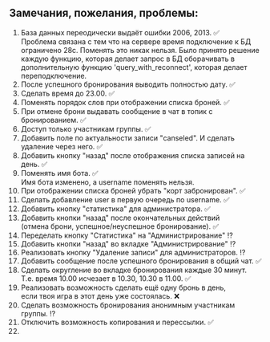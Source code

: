 ## Замечания, пожелания, проблемы:
1. База данных переодически выдаёт ошибки 2006, 2013.  ✅  
    Проблема связана с тем что на сервере время подключение к БД 
    ограничено 28с. Поменять это никак нельзя. Было принято решение 
    каждую функцию, которая делает запрос в БД оборачивать в 
    дополнительную функцию 'query_with_reconnect', которая делает 
    переподключение.  
2. После успешного бронирования выводить полностью дату. ✅  
3. Сделать время до 23.00. ✅  
4. Поменять порядок слов при отображении списка броней. ✅  
5. При отмене брони выдавать сообщение в чат в топик с бронированием. ✅  
6. Доступ только участникам группы. ✅  
7. Добавить поле по актуальности записи "canseled". И сделать  
    удаление через него. ✅
8. Добавить кнопку "назад" после отображения списка записей на день. ✅  
9. Поменять имя бота. ✅  
    Имя бота изменено, а username поменять нельзя.  
10. При отображении списка броней убрать "корт забронирован". ✅  
11. Сделать добавление user в первую очередь по username. ✅  
12. Добавить кнопку "статистика" для администратора. ✅  
13. Добавить кнопки "назад" после окончательных действий  
(отмена брони, успешное/неуспешное бронирование). ✅  
14. Переделать кнопку "Статистика" на "Администрирование" ⁉️  
15. Добавить кнопки "назад" во вкладке "Администрирование" ⁉️  
16. Реализовать кнопку "Удаление записи" для администраторов. ⁉️  
17. Добавить сообщение после успешного бронирования в общий чат. ✅    
18. Сделать округление во вкладке бронирования каждые 30 минут.   
    Т.е. время 10.00 исчезает в 10.30, 10.30 в 11.00. ✅
19. Реализовать возможность сделать ещё одну бронь в день,  
    если твоя игра в этот день уже состоялась. ❌
20. Сделать возможность бронирования анонимным участникам группы. ⁉️  
21. Отключить возможность копирования и перессылки. ✅  
22. 

